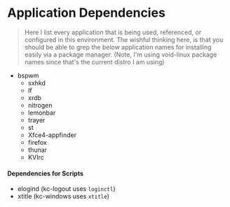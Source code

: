 # Application Dependencies
> Here I list every application that is being used, referenced, or configured
> in this environment. The wishful thinking here, is that you should be able 
> to grep the below application names for installing easily via a package 
> manager. (Note, I'm using void-linux package names since that's the current
> distro I am using)

- bspwm
    - sxhkd
    - lf
    - xrdb
    - nitrogen
    - lemonbar
    - trayer
    - st
    - Xfce4-appfinder
    - firefox
    - thunar
    - KVIrc

#### Dependencies for Scripts
- elogind
(kc-logout uses `loginctl`)
- xtitle
(kc-windows uses `xtitle`)


